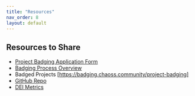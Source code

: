 ```yaml
---
title: "Resources"
nav_order: 8
layout: default
---
```


## Resources to Share
- [Project Badging Application Form](https://badging.chaoss.community/badge)  
- [Badging Process Overview](https://badging.chaoss.community/project-badging)  
- Badged Projects [https://badging.chaoss.community/project-badging]  
- [GitHub Repo]()  
- [DEI Metrics](https://github.com/chaoss/wg-dei/blob/main/DEI.md)

